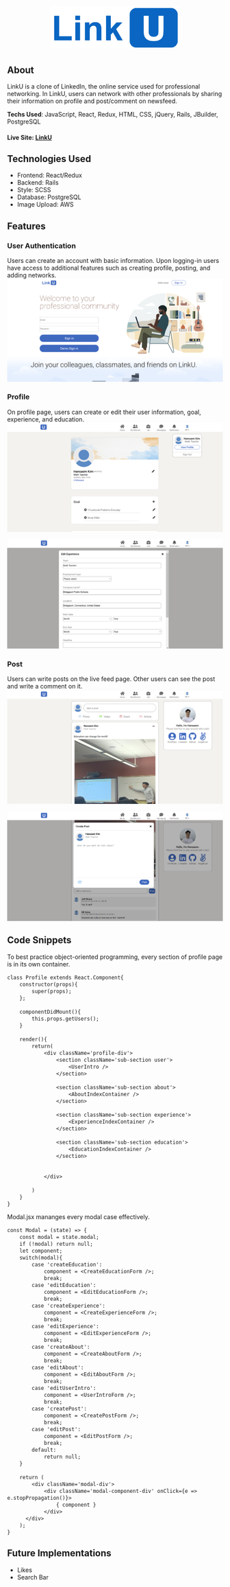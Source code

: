 # <p align="center"><img src="https://github.com/hansaem-kim/LinkU/blob/main/app/assets/images/linku_logo.png" width="300" height="100" /></p>

## About
LinkU is a clone of LinkedIn, the online service used for professional networking. In LinkU, users can network with other professionals by sharing their information on profile and post/comment on newsfeed.

**Techs Used**: JavaScript, React, Redux, HTML, CSS, jQuery, Rails, JBuilder, PostgreSQL

#### Live Site: [LinkU](https://link-u.herokuapp.com/#/)

## Technologies Used
* Frontend: React/Redux
* Backend: Rails
* Style: SCSS
* Database: PostgreSQL
* Image Upload: AWS


## Features
### User Authentication
Users can create an account with basic information. Upon logging-in users have access to additional features such as creating profile, posting, and adding networks.
![session](app/assets/images/session-feature1.png)

### Profile
On profile page, users can create or edit their user information, goal, experience, and education.
![profile1](app/assets/images/profile-feature1.png)

![profile2](app/assets/images/profile-feature2.png)

### Post
Users can write posts on the live feed page. Other users can see the post and write a comment on it.
![post1](app/assets/images/post-feature1.png)

![post2](app/assets/images/post-feature2.png)

## Code Snippets
To best practice object-oriented programming, every section of profile page is in its own container.
```javascripts
class Profile extends React.Component{
    constructor(props){
        super(props);
    };

    componentDidMount(){
        this.props.getUsers();
    }

    render(){
        return(
            <div className='profile-div'>
                <section className='sub-section user'>
                    <UserIntro />
                </section>

                <section className='sub-section about'>
                    <AboutIndexContainer />
                </section>

                <section className='sub-section experience'>
                    <ExperienceIndexContainer />
                </section>
                
                <section className='sub-section education'>
                    <EducationIndexContainer />
                </section>

                
            </div>

        )
    }
}
```

Modal.jsx mananges every modal case effectively.
```javascripts
const Modal = (state) => {
    const modal = state.modal;
    if (!modal) return null;
    let component;
    switch(modal){
        case 'createEducation':
            component = <CreateEducationForm />;
            break;
        case 'editEducation':
            component = <EditEducationForm />;
            break;
        case 'createExperience':
            component = <CreateExperienceForm />;
            break;
        case 'editExperience':
            component = <EditExperienceForm />;
            break;
        case 'createAbout':
            component = <CreateAboutForm />;
            break;
        case 'editAbout':
            component = <EditAboutForm />;
            break;
        case 'editUserIntro':
            component = <UserIntroForm />;
            break;
        case 'createPost':
            component = <CreatePostForm />;
            break;
        case 'editPost':
            component = <EditPostForm />;
            break;
        default:
            return null;
    }

    return (
        <div className='modal-div'>
            <div className='modal-component-div' onClick={e => e.stopPropagation()}>
                { component }
            </div>
      </div>
    );
}
```


## Future Implementations
* Likes
* Search Bar

